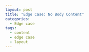 ```yaml
---
layout: post
title: "Edge Case: No Body Content"
categories:
  - Edge case
tags:
  - content
  - edge case
  - layout
---
```

